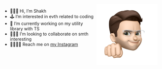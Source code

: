 <img src="https://github.com/shkholikov/shkholikov/blob/main/5c9af1ed4f4032acbd36d3100d4c03e8-sticker.png" min-width="100px" max-width="100px" width="200px" align="right" alt="Computador iuriCode">

* 🧑🏻‍💻 Hi, I’m Shakh
* 🕹 I’m interested in evth related to coding
* 📓 I’m currently working on my utility library with TS
* 🕵🏻‍♂️ I’m looking to collaborate on smth interesting
* 🫱🏻‍🫲🏼 Reach me on [my Instagram](https://www.instagram.com/sh.kholikov/)

<!---
shkholikov/shkholikov is a ✨ special ✨ repository because its `README.md` (this file) appears on your GitHub profile.
You can click the Preview link to take a look at your changes.
--->
